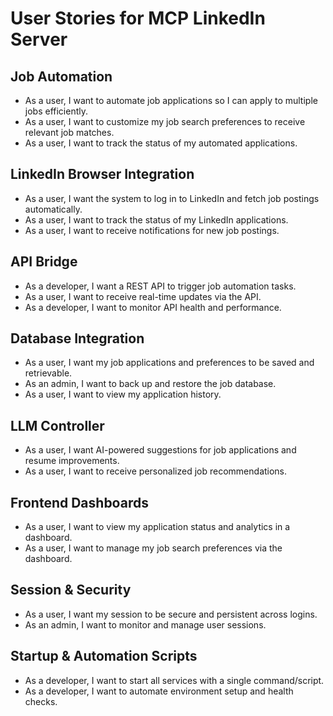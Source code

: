 # User Stories for MCP LinkedIn Server

## Job Automation
- As a user, I want to automate job applications so I can apply to multiple jobs efficiently.
- As a user, I want to customize my job search preferences to receive relevant job matches.
- As a user, I want to track the status of my automated applications.

## LinkedIn Browser Integration
- As a user, I want the system to log in to LinkedIn and fetch job postings automatically.
- As a user, I want to track the status of my LinkedIn applications.
- As a user, I want to receive notifications for new job postings.

## API Bridge
- As a developer, I want a REST API to trigger job automation tasks.
- As a user, I want to receive real-time updates via the API.
- As a developer, I want to monitor API health and performance.

## Database Integration
- As a user, I want my job applications and preferences to be saved and retrievable.
- As an admin, I want to back up and restore the job database.
- As a user, I want to view my application history.

## LLM Controller
- As a user, I want AI-powered suggestions for job applications and resume improvements.
- As a user, I want to receive personalized job recommendations.

## Frontend Dashboards
- As a user, I want to view my application status and analytics in a dashboard.
- As a user, I want to manage my job search preferences via the dashboard.

## Session & Security
- As a user, I want my session to be secure and persistent across logins.
- As an admin, I want to monitor and manage user sessions.

## Startup & Automation Scripts
- As a developer, I want to start all services with a single command/script.
- As a developer, I want to automate environment setup and health checks. 